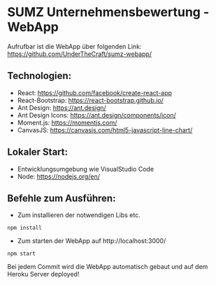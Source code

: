 # SUMZ Unternehmensbewertung - WebApp
Aufrufbar ist die WebApp über folgenden Link: https://github.com/UnderTheCraft/sumz-webapp/

## Technologien:
- React: https://github.com/facebook/create-react-app
- React-Bootstrap: https://react-bootstrap.github.io/
- Ant Design: https://ant.design/
- Ant Design Icons: https://ant.design/components/icon/
- Moment.js: https://momentjs.com/
- CanvasJS: https://canvasjs.com/html5-javascript-line-chart/

## Lokaler Start:
- Entwicklungsumgebung wie VisualStudio Code
- Node: https://nodejs.org/en/

## Befehle zum Ausführen:
- Zum installieren der notwendigen Libs etc.
```
npm install
```

- Zum starten der WebApp auf http://localhost:3000/
```
npm start
```


Bei jedem Commit wird die WebApp automatisch gebaut und auf dem Heroku Server deployed!
